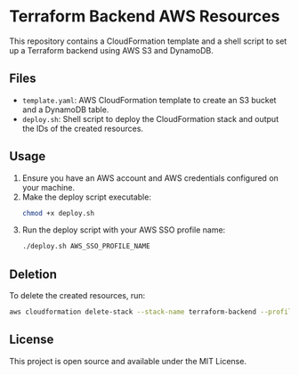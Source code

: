 # Terraform Backend AWS Resources

This repository contains a CloudFormation template and a shell script to set up a Terraform backend using AWS S3 and DynamoDB.

## Files
- `template.yaml`: AWS CloudFormation template to create an S3 bucket and a DynamoDB table.
- `deploy.sh`: Shell script to deploy the CloudFormation stack and output the IDs of the created resources.

## Usage
1. Ensure you have an AWS account and AWS credentials configured on your machine.
2. Make the deploy script executable:
    ```bash
    chmod +x deploy.sh
    ```
3. Run the deploy script with your AWS SSO profile name:
    ```bash
    ./deploy.sh AWS_SSO_PROFILE_NAME
    ```


## Deletion
To delete the created resources, run: 
```bash
aws cloudformation delete-stack --stack-name terraform-backend --profile AWS_SSO_PROFILE_NAME
```

## License
This project is open source and available under the MIT License.

